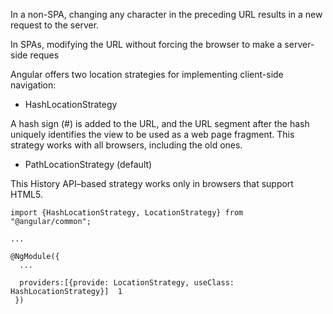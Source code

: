 In a non-SPA, changing any character in the preceding URL results in a new request to the server.

In SPAs, modifying the URL without forcing the browser to make a server-side reques

Angular offers two location strategies for implementing client-side navigation:

- HashLocationStrategy

A hash sign (#) is added to the URL, and the URL segment after the hash uniquely identifies the view to be used as a web page fragment. This strategy works with all browsers, including the old ones.

- PathLocationStrategy (default)

This History API–based strategy works only in browsers that support HTML5.

```
import {HashLocationStrategy, LocationStrategy} from "@angular/common";

...

@NgModule({
  ...

  providers:[{provide: LocationStrategy, useClass: HashLocationStrategy}]  1
 })
```
